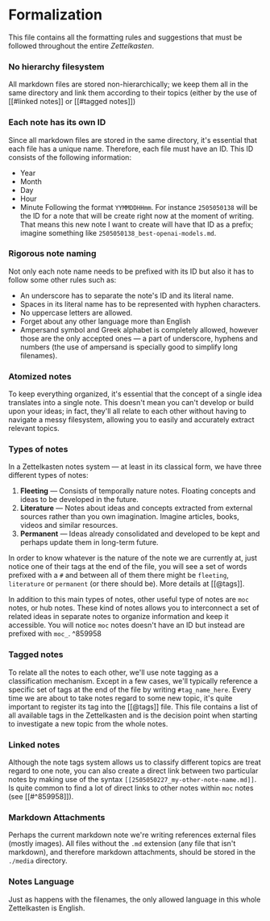 # Formalization

This file contains all the formatting rules and suggestions that must be followed throughout the entire _Zettelkasten_.
### No hierarchy filesystem
All markdown files are stored non-hierarchically; we keep them all in the same directory and link them according to their topics (either by the use of [[#linked notes]] or [[#tagged notes]])
### Each note has its own ID
Since all markdown files are stored in the same directory, it's essential that each file has a unique name. Therefore, each file must have an ID. This ID consists of the following information:
- Year
- Month
- Day
- Hour
- Minute
Following the format `YYMMDDHHmm`.
For instance `2505050138` will be the ID for a note that will be create right now at the moment of writing. That means this new note I want to create will have that ID as a prefix; imagine something like `2505050138_best-openai-models.md`.
### Rigorous note naming
Not only each note name needs to be prefixed with its ID but also it has to follow some other rules such as:
- An underscore has to separate the note's ID and its literal name.
- Spaces in its literal name has to be represented with hyphen characters.
- No uppercase letters are allowed.
- Forget about any other language more than English
- Ampersand symbol and Greek alphabet is completely allowed, however those are the only accepted ones — a part of underscore, hyphens and numbers (the use of ampersand is specially good to simplify long filenames).
### Atomized notes
To keep everything organized, it's essential that the concept of a single idea translates into a single note. This doesn't mean you can't develop or build upon your ideas; in fact, they'll all relate to each other without having to navigate a messy filesystem, allowing you to easily and accurately extract relevant topics.
### Types of notes
In a Zettelkasten notes system — at least in its classical form, we have three different types of notes:
1. **Fleeting** — Consists of temporally nature notes. Floating concepts and ideas to be developed in the future.
2. **Literature** — Notes about ideas and concepts extracted from external sources rather than you own imagination. Imagine articles, books, videos and similar resources.
3. **Permanent** — Ideas already consolidated and developed to be kept and perhaps update them in long-term future.

In order to know whatever is the nature of the note we are currently at, just notice one of their tags at the end of the file, you will see a set of words prefixed with a `#` and between all of them there might be `fleeting`, `literature` or `permanent` (or there should be). More details at [[@tags]].

In addition to this main types of notes, other useful type of notes are `moc` notes, or hub notes. These kind of notes allows you to interconnect a set of related ideas in separate notes to organize information and keep it accessible. You will notice `moc` notes doesn't have an ID but instead are prefixed with `moc_`. ^859958
### Tagged notes
To relate all the notes to each other, we'll use note tagging as a classification mechanism. Except in a few cases, we'll typically reference a specific set of tags at the end of the file by writing `#tag_name_here`.
Every time we are about to take notes regard to some new topic, it's quite important to register its tag into the [[@tags]] file. This file contains a list of all available tags in the Zettelkasten and is the decision point when starting to investigate a new topic from the whole notes.
### Linked notes
Although the note tags system allows us to classify different topics are treat regard to one note, you can also create a direct link between two particular notes by making use of the syntax `[[2505050227_my-other-note-name.md]]`. Is quite common to find a lot of direct links to other notes within `moc` notes (see [[#^859958]]).
### Markdown Attachments
Perhaps the current markdown note we're writing references external files (mostly images). All files without the `.md` extension (any file that isn't markdown), and therefore markdown attachments, should be stored in the `./media` directory.
### Notes Language
Just as happens with the filenames, the only allowed language in this whole Zettelkasten is English.